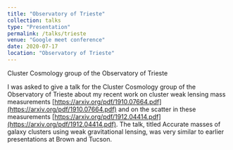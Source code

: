 ```yaml
---
title: "Observatory of Trieste"
collection: talks
type: "Presentation"
permalink: /talks/trieste
venue: "Google meet conference"
date: 2020-07-17
location: "Observatory of Trieste"
---
```

Cluster Cosmology group of the
Observatory of Trieste

I was asked to give a talk for the Cluster Cosmology group of the Observatory of Trieste about my recent work on
cluster weak lensing mass measurements [https://arxiv.org/pdf/1910.07664.pdf](https://arxiv.org/pdf/1910.07664.pdf) 
and on the scatter in these measurements [https://arxiv.org/pdf/1912.04414.pdf](https://arxiv.org/pdf/1912.04414.pdf).
The talk, titled Accurate masses of galaxy clusters using weak gravitational lensing, was very similar to earlier presentations at Brown and Tucson.

